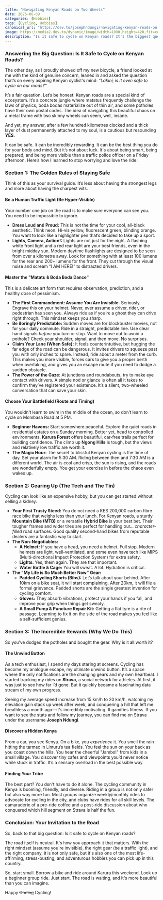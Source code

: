 ```yaml
---
title: "Navigating Kenyan Roads on Two Wheels"
date: 2025-06-09
categories: [Hobbies]
tags: [Cycling, Hobbies]
canonical_url: "https://dev.to/josephndungi/navigating-kenyan-roads-on-two-wheels-127c"
image: https://media2.dev.to/dynamic/image/width=1000,height=420,fit=cover,gravity=auto,format=auto/https%3A%2F%2Fdev-to-uploads.s3.amazonaws.com%2Fuploads%2Farticles%2Fhgn9vrlf5q7hxz30mmdf.jpeg
description: "Is it safe to cycle on Kenyan roads? It's the biggest question holding people back. I decided to find out for myself. Short answer: YES, if you're smart about it. Wrote a full beginner's guide on how to do it safely and why it's the best hobby I've picked up for myself so far this year."
---
```



### **Answering the Big Question: Is It Safe to Cycle on Kenyan Roads?**

The other day, as I proudly showed off my new bicycle, a friend looked at me with the kind of genuine concern, leaned in and asked the question that’s on every aspiring Kenyan cyclist's mind: *“Lakini, is it even safe to cycle on our roads?”*

It’s a fair question. Let’s be honest: Kenyan roads are a special kind of ecosystem. It’s a concrete jungle where matatus frequently challenge the laws of physics, boda bodas materialize out of thin air, and some potholes have their own postal codes. The idea of navigating this beautiful chaos on a metal frame with two skinny wheels can seem, well, insane.

And yet, my answer, after a few hundred kilometres clocked and a thick layer of dust permanently attached to my soul, is a cautious but resounding **YES**.

It can be safe. It can be incredibly rewarding. It can be the best thing you do for your body and mind. But it’s not about luck. It's about being smart, being prepared, and being more visible than a traffic police officer on a Friday afternoon. Here’s how I learned to stop worrying and love the ride.

### **Section 1: The Golden Rules of Staying Safe**

Think of this as your survival guide. It’s less about having the strongest legs and more about having the sharpest wits.

#### **Be a Human Traffic Light (Be Hyper-Visible)**

Your number one job on the road is to make sure everyone can see you. You need to be impossible to ignore.

* **Dress Loud and Proud:** This is not the time for your cool, all-black aesthetic. Think neon. Hi-vis yellow, fluorescent green, blinding orange. You want to look like a highlighter pen that’s decided to take up a sport.
* **Lights, Camera, Action!:** Lights are not just for the night. A flashing white front light and a red rear light are your best friends, even in the bright midday sun. Modern daytime flashlights are designed to be seen from over a kilometre away. Look for something with at least 100 lumens for the rear and 200+ lumens for the front. They cut through the visual noise and scream “I AM HERE!” to distracted drivers.

#### **Master the "Matatu & Boda Boda Dance"**

This is a delicate art form that requires observation, prediction, and a healthy dose of pessimism.

* **The First Commandment: Assume You Are Invisible.** Seriously. Engrave this on your helmet. Never, ever assume a driver, rider, or pedestrian has seen you. Always ride as if you’re a ghost they can drive right through. This mindset keeps you sharp.
* **Be Boringly Predictable:** Sudden moves are for blockbuster movies, not for your daily commute. Ride in a straight, predictable line. Use clear hand signals *before* you turn or stop. Want to move out to avoid a pothole? Check your shoulder, signal, and then move. No surprises.
* **Claim Your Lane (When Safe):** It feels counterintuitive, but hugging the far edge of the road can be dangerous. It invites drivers to squeeze past you with only inches to spare. Instead, ride about a meter from the curb. This makes you more visible, forces cars to give you a proper berth when overtaking, and gives you an escape route if you need to dodge a sudden obstacle.
* **The Power of the Gaze:** At junctions and roundabouts, try to make eye contact with drivers. A simple nod or glance is often all it takes to confirm they’ve registered your existence. It’s a silent, two-wheeled conversation that can save your skin.

#### **Choose Your Battlefield (Route and Timing)**

You wouldn't learn to swim in the middle of the ocean, so don't learn to cycle on Mombasa Road at 5 PM.

* **Beginner Havens:** Start somewhere peaceful. Explore the quiet roads in residential estates on a Sunday morning. Better yet, head to controlled environments. **Karura Forest** offers beautiful, car-free trails perfect for building confidence. The climb up **Ngong Hills** is tough, but the views and relatively low traffic are worth it.
* **The Magic Hour:** The secret to blissful Kenyan cycling is the time of day. Set your alarm for 5:30 AM. Riding between then and 7:30 AM is a different world. The air is cool and crisp, the sun is rising, and the roads are wonderfully empty. You get your exercise in before the chaos even wakes up.

### **Section 2: Gearing Up (The Tech and The Tin)**

Cycling can look like an expensive hobby, but you can get started without selling a kidney.

* **Your First Trusty Steed:** You do not need a KES 200,000 carbon fibre race bike that weighs less than your lunch. For Kenyan roads, a sturdy **Mountain Bike (MTB)** or a versatile **Hybrid Bike** is your best bet. Their tougher frames and wider tires are perfect for handling our… *character-filled* road surfaces. Good quality second-hand bikes from reputable dealers are a fantastic way to start.
* **The Non-Negotiables:**
  * **A Helmet:** If you have a head, you need a helmet. Full stop. Modern helmets are light, well-ventilated, and some even have tech like MIPS (Multi-directional Impact Protection System) for extra safety.
  * **Lights:** Yes, them again. They are that important.
  * **Water Bottle & Cage:** You will sweat. A lot. Hydration is critical.
* **The "My Life is So Much Better Now" Gear:**
  * **Padded Cycling Shorts (Bibs):** Let’s talk about your behind. After 10km on a bike seat, it will start complaining. After 20km, it will file a formal grievance. Padded shorts are the single greatest invention for cycling comfort.
  * **Gloves:** They absorb vibrations, protect your hands if you fall, and improve your grip when things get sweaty.
  * **A Small Pump & Puncture Repair Kit:** Getting a flat tyre is a rite of passage. Learning to fix it on the side of the road makes you feel like a self-sufficient genius.

### **Section 3: The Incredible Rewards (Why We Do This)**

So you’ve dodged the potholes and bought the gear. Why is it all worth it?

#### **The Unwind Button**

As a tech enthusiast, I spend my days staring at screens. Cycling has become my analogue escape, my ultimate unwind button. It’s a space where the only notifications are the changing gears and my own heartbeat. I started tracking my rides on **Strava**, a social network for athletes. At first, it was just to see how far I’d gone. But it quickly became a fascinating data stream of my own progress.

Seeing my average speed increase from 15 km/h to 20 km/h, watching my elevation gain stack up week after week, and conquering a hill that left me breathless a month ago—it's incredibly motivating. It gamifies fitness. If you want to see the stats and follow my journey, you can find me on Strava under the username **Joseph Ndungi**.

#### **Discover a Hidden Kenya**

From a car, you see Kenya. On a bike, you *experience* it. You smell the rain hitting the tarmac in Limuru’s tea fields. You feel the sun on your back as you coast down the hills. You hear the cheerful "Jambo!" from kids in a small village. You discover tiny cafes and viewpoints you’d never notice while stuck in traffic. It’s a sensory overload in the best possible way.

#### **Finding Your Tribe**

The best part? You don't have to do it alone. The cycling community in Kenya is booming, friendly, and diverse. Riding in a group is not only safer but also way more fun. Most groups organize weekly/monthly rides to advocate for cycling in the city, and clubs have rides for all skill levels. The camaraderie of a pre-ride coffee and a post-ride discussion about who conquered which hill segment on Strava is half the fun.

### **Conclusion: Your Invitation to the Road**

So, back to that big question: Is it safe to cycle on Kenyan roads?

The road itself is neutral. It's how you approach it that matters. With the right mindset (assume you're invisible), the right gear (be a traffic light), and the right company, it is not only safe, but it's also one of the most life-affirming, stress-busting, and adventurous hobbies you can pick up in this country.

So, start small. Borrow a bike and ride around Karura this weekend. Look up a beginner group ride. Just start. The road is waiting, and it's more beautiful than you can imagine.

Happy ~~Coding~~ Cycling!
